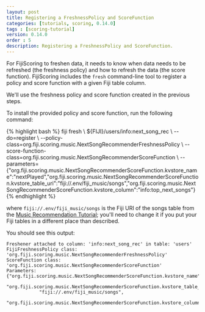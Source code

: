 ```yaml
---
layout: post
title: Registering a FreshnessPolicy and ScoreFunction
categories: [tutorials, scoring, 0.14.0]
tags : [scoring-tutorial]
version: 0.14.0
order : 5
description: Registering a FreshnessPolicy and ScoreFunction.
---
```

For FijiScoring to freshen data, it needs to know when data needs to be refreshed
(the freshness policy) and how to refresh the data (the score function). FijiScoring
includes the `fresh` command-line tool to register a policy and score function with a
given Fiji table column.

We'll use the freshness policy and score function created in the previous steps.

To install the provided policy and score function, run the following command:

<div class="userinput">
{% highlight bash %}
fiji fresh \
${FIJI}/users/info:next_song_rec \
--do=register \
--policy-class=org.fiji.scoring.music.NextSongRecommenderFreshnessPolicy \
--score-function-class=org.fiji.scoring.music.NextSongRecommenderScoreFunction \
--parameters={"org.fiji.scoring.music.NextSongRecommenderScoreFunction.kvstore_name":"nextPlayed","org.fiji.scoring.music.NextSongRecommenderScoreFunction.kvstore_table_uri":"fiji://.env/fiji_music/songs","org.fiji.scoring.music.NextSongRecommenderScoreFunction.kvstore_column":"info:top_next_songs"}
{% endhighlight %}
</div>

where `fiji://.env/fiji_music/songs` is the Fiji URI of the songs table from the
[Music Recommendation Tutorial]({{site.tutorial_music_devel}}/music-overview/); you'll
need to change it if you put your Fiji tables in
a different place than described.

You should see this output:

    Freshener attached to column: 'info:next_song_rec' in table: 'users'
    FijiFreshnessPolicy class: 'org.fiji.scoring.music.NextSongRecommenderFreshnessPolicy'
    ScoreFunction class: 'org.fiji.scoring.music.NextSongRecommenderScoreFunction'
    Parameters: {"org.fiji.scoring.music.NextSongRecommenderScoreFunction.kvstore_name":"nextPlayed",
        "org.fiji.scoring.music.NextSongRecommenderScoreFunction.kvstore_table_uri":
                "fiji://.env/fiji_music/songs",
        "org.fiji.scoring.music.NextSongRecommenderScoreFunction.kvstore_column":"info:top_next_songs"}

